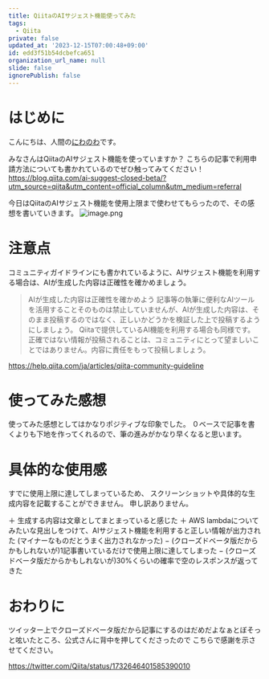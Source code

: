 ```yaml
---
title: QiitaのAIサジェスト機能使ってみた
tags:
  - Qiita
private: false
updated_at: '2023-12-15T07:00:48+09:00'
id: edd3f51b54dcbefca651
organization_url_name: null
slide: false
ignorePublish: false
---
```

# はじめに
こんにちは、人間の[にわのわ](https://twitter.com/niwa_nowa)です。

みなさんはQiitaのAIサジェスト機能を使っていますか？
こちらの記事で利用申請方法についても書かれているのでぜひ触ってみてください！
https://blog.qiita.com/ai-suggest-closed-beta/?utm_source=qiita&utm_content=official_column&utm_medium=referral

今日はQiitaのAIサジェスト機能を使用上限まで使わせてもらったので、その感想を書いていきます。
![image.png](https://qiita-image-store.s3.ap-northeast-1.amazonaws.com/0/590707/bfd1270b-f4b8-927f-bf77-0a0d7e665872.png)

# 注意点
コミュニティガイドラインにも書かれているように、AIサジェスト機能を利用する場合は、AIが生成した内容は正確性を確かめましょう。

>  AIが生成した内容は正確性を確かめよう
記事等の執筆に便利なAIツールを活用することそのものは禁止していませんが、AIが生成した内容は、そのまま投稿するのではなく、正しいかどうかを検証した上で投稿するようにしましょう。 Qiitaで提供しているAI機能を利用する場合も同様です。 正確ではない情報が投稿されることは、コミュニティにとって望ましいことではありません。内容に責任をもって投稿しましょう。

https://help.qiita.com/ja/articles/qiita-community-guideline

# 使ってみた感想
使ってみた感想としてはかなりポジティブな印象でした。
０ベースで記事を書くよりも下地を作ってくれるので、筆の進みがかなり早くなると思います。

# 具体的な使用感
すでに使用上限に達してしまっているため、
スクリーンショットや具体的な生成内容を記載することができません。
申し訳ありません。

＋ 生成する内容は文章としてまとまっていると感じた
＋ AWS lambdaについてみたいな見出しをつけて、AIサジェスト機能を利用すると正しい情報が出力された
(マイナーなものだとうまく出力されなかった)
− (クローズドベータ版だからかもしれないが)1記事書いているだけで使用上限に達してしまった
− (クローズドベータ版だからかもしれないが)30%くらいの確率で空のレスポンスが返ってきた

# おわりに
ツイッター上でクローズドベータ版だから記事にするのはだめだよなぁとぼそっと呟いたところ、公式さんに背中を押してくださったので
こちらで感謝を示させてください。

https://twitter.com/Qiita/status/1732646401585390010
